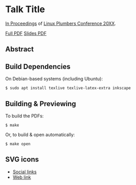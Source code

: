 # Talk Title

[In Proceedings][lpc-talk] of [Linux Plumbers Conference 20XX][lpc-conf].

[Full PDF](https://github.com/joestringer/<repo>/blob/master/<title>.pdf)
[Slides PDF](https://github.com/joestringer/<repo>/blob/master/<title>-slides.pdf)

[lpc-talk]: https://linuxplumbersconf.org/event/N/contributions/M/
[lpc-conf]: https://www.linuxplumbersconf.org/event/N/

## Abstract

## Build Dependencies

On Debian-based systems (including Ubuntu):

`$ sudo apt install texlive texlive-latex-extra inkscape`

## Building & Previewing

To build the PDFs:

`$ make`

Or, to build & open automatically:

`$ make open`

## SVG icons

* [Social links](https://simpleicons.org)
* [Web link](https://www.svgrepo.com/svg/42568/internet-grid)
